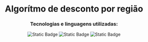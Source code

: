 <h1 align="center">Algorítmo de desconto por região</h1>
<h3 align="center">Tecnologias e linguagens utilizadas: </h3>
<p align="center">
<img  alt="Static Badge" src="https://img.shields.io/badge/Java-v17-blue?style=plastic">
<img  alt="Static Badge" src="https://img.shields.io/badge/IntelliJ-IDEA-red?style=plastic&labelColor=%230000FF">
<img  alt="Static Badge" src="https://img.shields.io/badge/Gradle-v8.5-white?style=plastic&logo=gradle&labelColor=%23008000">

</p>